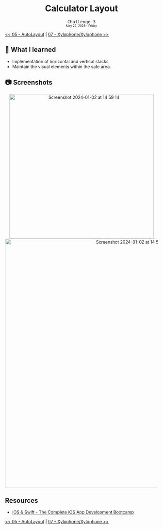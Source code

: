 <div align = center>
  <h1>Calculator Layout</h1>
  <samp>Challenge 3</samp>
  <br>
  <sub>
  <small>May 22, 2023 - Friday</small>
  </sub>
</div>

[<< 05 - AutoLayout](../05%20-%20AutoLayout) | [07 - Xylophone/Xylophone >>](../07%20-%20Xylophone%2FXylophone)

## 📝 What I learned

- Implementation of horizontal and vertical stacks
- Maintain the visual elements within the safe area.

## 📷 Screenshots

<div align = center>
  <img width="476" alt="Screenshot 2024-01-02 at 14 59 14" src="https://github.com/ItsLuciferBC/Swift-Bootcamp/assets/83160142/e961b0cb-7b5e-4883-903b-e38a062042a1">

  <img width="820" alt="Screenshot 2024-01-02 at 14 59 23" src="https://github.com/ItsLuciferBC/Swift-Bootcamp/assets/83160142/c8714692-c742-498e-a22b-511a8c2584b3">

</div>

## Resources

- [iOS & Swift - The Complete iOS App Development Bootcamp](https://www.udemy.com/course/ios-13-app-development-bootcamp/learn/lecture/16252650#overview)


[<< 05 - AutoLayout](../05%20-%20AutoLayout) | [07 - Xylophone/Xylophone >>](../07%20-%20Xylophone%2FXylophone)

